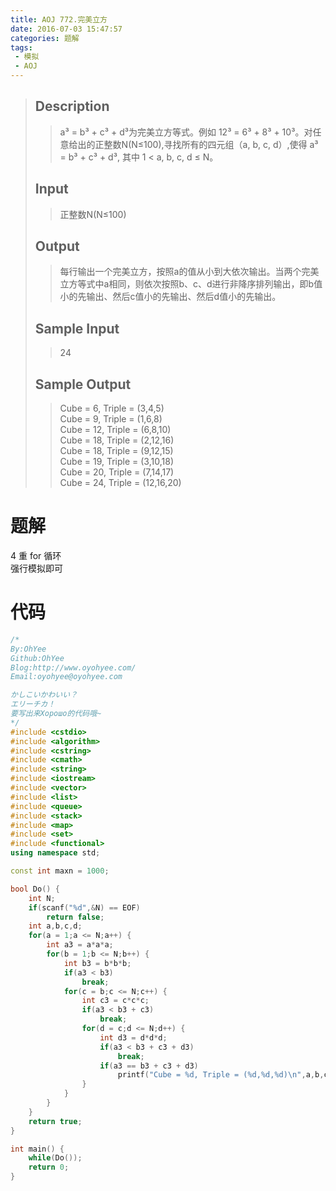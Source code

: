 ```yaml
---
title: AOJ 772.完美立方
date: 2016-07-03 15:47:57
categories: 题解
tags:
 - 模拟
 - AOJ
---
```

> ## Description  
>> a³ = b³ + c³ + d³为完美立方等式。例如 12³ = 6³ + 8³ + 10³。对任意给出的正整数N(N≤100),寻找所有的四元组（a, b, c, d）,使得 a³ = b³ + c³ + d³, 其中 1 &lt; a, b, c, d ≤ N。  
>   <!--more-->
> ## Input  
>> 正整数N(N≤100)  
>   
> ## Output  
>> 每行输出一个完美立方，按照a的值从小到大依次输出。当两个完美立方等式中a相同，则依次按照b、c、d进行非降序排列输出，即b值小的先输出、然后c值小的先输出、然后d值小的先输出。  
>   
> ## Sample Input  
>> 24  
>   
> ## Sample Output  
>> Cube = 6, Triple = (3,4,5)  
>> Cube = 9, Triple = (1,6,8)  
>> Cube = 12, Triple = (6,8,10)  
>> Cube = 18, Triple = (2,12,16)  
>> Cube = 18, Triple = (9,12,15)  
>> Cube = 19, Triple = (3,10,18)  
>> Cube = 20, Triple = (7,14,17)  
>> Cube = 24, Triple = (12,16,20)  

# 题解

 4 重 for 循环  
 强行模拟即可  

# 代码
```cpp 完美立方 https://github.com/OhYee/sourcecode/tree/master/ACM 代码备份
/*
By:OhYee
Github:OhYee
Blog:http://www.oyohyee.com/
Email:oyohyee@oyohyee.com

かしこいかわいい？
エリーチカ！
要写出来Хорошо的代码哦~
*/
#include <cstdio>
#include <algorithm>
#include <cstring>
#include <cmath>
#include <string>
#include <iostream>
#include <vector>
#include <list>
#include <queue>
#include <stack>
#include <map>
#include <set>
#include <functional>
using namespace std;

const int maxn = 1000;

bool Do() {
    int N;
    if(scanf("%d",&N) == EOF)
        return false;
    int a,b,c,d;
    for(a = 1;a <= N;a++) {
        int a3 = a*a*a;
        for(b = 1;b <= N;b++) {
            int b3 = b*b*b;
            if(a3 < b3)
                break;
            for(c = b;c <= N;c++) {
                int c3 = c*c*c;
                if(a3 < b3 + c3)
                    break;
                for(d = c;d <= N;d++) {
                    int d3 = d*d*d;
                    if(a3 < b3 + c3 + d3)
                        break;
                    if(a3 == b3 + c3 + d3)
                        printf("Cube = %d, Triple = (%d,%d,%d)\n",a,b,c,d);
                }
            }
        }
    }
    return true;
}

int main() {
    while(Do());
    return 0;
}
```